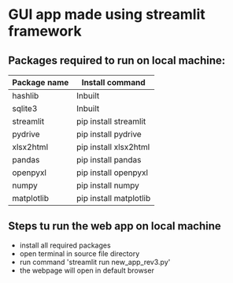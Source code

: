 # GUI app made using streamlit framework

## Packages required to run on local machine:
|Package name| Install command |
|------------|-----------------|
| hashlib    |Inbuilt          |
| sqlite3    |Inbuilt          |
| streamlit  | pip install streamlit |
| pydrive    | pip install pydrive   |
| xlsx2html  | pip install xlsx2html |
| pandas     | pip install pandas    |
| openpyxl   | pip install openpyxl  |
| numpy      | pip install numpy     |
| matplotlib | pip install matplotlib|

## Steps tu run the web app on local machine
- install all required packages
- open terminal in source file directory
- run command 'streamlit run new_app_rev3.py'
- the webpage will open in default browser
